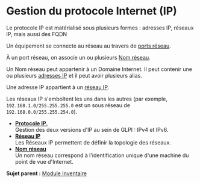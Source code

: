 Gestion du protocole Internet (IP)
==================================

Le protocole IP est matérialisé sous plusieurs formes : adresses IP,
réseaux IP, mais aussi des FQDN

Un équipement se connecte au réseau au travers de [ports
réseau](inventory_network_connection.html "Gestion des ports réseaux pour les éléments d'inventaire").

À un port réseau, on associe un ou plusieurs [Nom
réseau](inventory_ip_network_name.html "Un nom réseau correspond à l'identification unique d'une machine du point de vue d'Internet.").

Un Nom réseau peut appartenir à un Domaine Internet. Il peut contenir
une ou plusieurs [adresses
IP](inventory_ip_protocol.html "Gestion des deux versions d'IP au sein de GLPI : IPv4 et IPv6.")
et il peut avoir plusieurs alias.

Une adresse IP appartient à un [réseau
IP](inventory_ip_network.html "Les Réseaux IP permettent de définir la topologie des réseaux.").

Les réseaux IP s'emboîtent les uns dans les autres (par exemple,
`192.168.1.0/255.255.255.0` est un sous réseau de
`192.168.0.0/255.255.254.0`).

-   **[Protocole IP.](../glpi/inventory_ip_protocol.html)**\
     Gestion des deux versions d'IP au sein de GLPI : IPv4 et IPv6.
-   **[Réseau IP](../glpi/inventory_ip_network.html)**\
     Les Réseaux IP permettent de définir la topologie des réseaux.
-   **[Nom réseau](../glpi/inventory_ip_network_name.html)**\
     Un nom réseau correspond à l'identification unique d'une machine du
    point de vue d'Internet.

**Sujet parent :** [Module
Inventaire](../glpi/inventory.html "Module Inventaire de GLPI")
